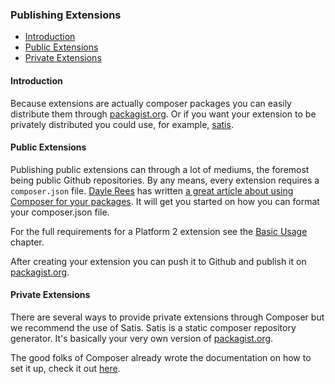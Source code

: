 ### Publishing Extensions

- [Introduction](#introduction)
- [Public Extensions](#public-extensions)
- [Private Extensions](#private-extensions)

<a name="introduction"></a>
#### Introduction

Because extensions are actually composer packages you can easily distribute them through [packagist.org](https://packagist.org). Or if you want your extension to be privately distributed you could use, for example, [satis](https://github.com/composer/satis).

<a name="public-extensions"></a>
#### Public Extensions

Publishing public extensions can through a lot of mediums, the foremost being public Github repositories. By any means, every extension requires a `composer.json` file. [Dayle Rees](https://twitter.com/daylerees) has written [a great article about using Composer for your packages](http://daylerees.com/composer-primer). It will get you started on how you can format your composer.json file.

For the full requirements for a Platform 2 extension see the [Basic Usage](/platform2/extensions#requirements) chapter.

After creating your extension you can push it to Github and publish it on [packagist.org](https://packagist.org).

<a name="private-extensions"></a>
#### Private Extensions

There are several ways to provide private extensions through Composer but we recommend the use of Satis. Satis is a static composer repository generator. It's basically your very own version of [packagist.org](https://packagist.org).

The good folks of Composer already wrote the documentation on how to set it up, check it out [here](http://getcomposer.org/doc/articles/handling-private-packages-with-satis.md).

